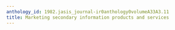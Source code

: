 ```yaml
---
anthology_id: 1982.jasis_journal-ir0anthology0volumeA33A3.11
title: Marketing secondary information products and services
---
```

